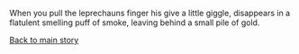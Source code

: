 When you pull the leprechauns finger his give a little giggle,
disappears in a flatulent smelling puff of smoke, leaving behind
a small pile of gold.

[Back to main story](../marshmallow.md)
